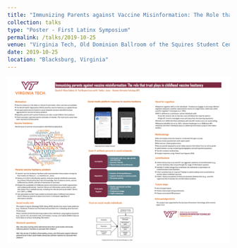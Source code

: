 ```yaml
---
title: "Immunizing Parents against Vaccine Misinformation: The Role that Trust plays in Childhood Vaccine Hesitancy"
collection: talks
type: "Poster - First Latinx Symposium"
permalink: /talks/2019-10-25
venue: "Virginia Tech, Old Dominion Ballroom of the Squires Student Center"
date: 2019-10-25
location: "Blacksburg, Virginia"
---
```


![Editing a markdown file for a talk](/images/LatinxPoster.png)
